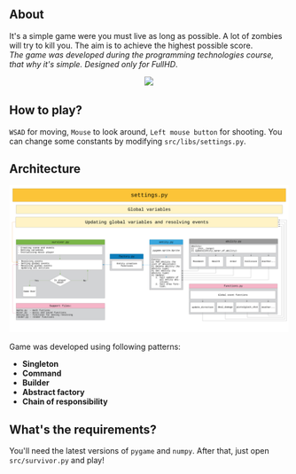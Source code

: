 ## About ##

It's a simple game were you must live as long as possible. A lot of zombies will try to kill you. The aim is to achieve the highest possible score.  
*The game was developed during the programming technologies course, that why it's simple. Designed only for FullHD*.

<center><img src=images/gameplay.gif></center>

## How to play? ##

`WSAD` for moving, `Mouse` to look around, `Left mouse button` for shooting. You can change some constants by modifying `src/libs/settings.py`.

## Architecture ##

![Architecture](images/Architecture.svg)

Game was developed using following patterns:

- **Singleton**
- **Command**
- **Builder**
- **Abstract factory**
- **Chain of responsibility** 

## What's the requirements? ##

You'll need the latest versions of `pygame` and `numpy`. After that, just open `src/survivor.py` and play!
